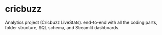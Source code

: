 # cricbuzz
Analytics project (Cricbuzz LiveStats). end-to-end with all the coding parts, folder structure, SQL schema, and Streamlit dashboards. 
